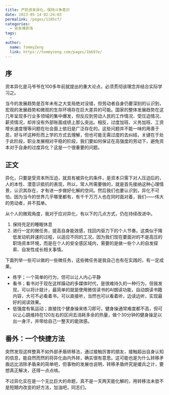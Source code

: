 ```yaml
---
title: 严防资本异化，保持斗争意识
date: 2023-05-14 02:24:03
permalink: /pages/1185cf/
categories:
  - 资本博弈场
tags:
  - 
author: 
  name: TommyZeng
  link: https://tommyzeng.com/pages/1b697e/
---
```


## 序

资本异化是马爷爷在100多年前就提出的重大论点，必须贯彻该理念并结合实际学习之。

当今的发展趋势是百年未有之大变局绝对没错，但劳动者自身仍要深刻的认识到，宏观的发展趋势和微观的生存环境存在巨大差异的可能。国家的整体发展趋势在这几年呈现多行业多领域的集中爆发，但反应到劳动人民的工作情况、受压迫情况、薪资情况，却并没有外部账面成绩上那么突出。相反，过度加班、义务加班、工资增长速度慢等问题在社会面上依旧是广泛存在的。这些问题并不能一味的用善于恶，好与坏这种形而上学的方式去理解，但也可能无需过度的去纠结，关键在于处于此阶段，职业发展相对平稳的阶段，我们要如何保证在高强度的劳动下，避免资本对于自身的过度异化？这是一个很重要的问题。


## 正文

异化，只要是受资本所压迫，就具有被异化的条件，是资本只需下对人压迫后的，人的本性、潜意识抵抗的表现，所以，常人所需要做的，就是首先接纳这种心理情景，认识其存在，才有进一步做好化解的空间。然后我们也要认识到，异化不可怕，因为当今的世界几乎哪里都有，有千千万万人也在同时面对着，我们——伟大的劳动者，并不孤单。

从个人的微观角度，我对于应对异化，有以下的几点方式，仍在持续改进中。

1. 保持充足的睡眠休息
2. 进行一定的微任务，提高自身能效感，找回内驱力下的个人节奏。这类似于降低发动机转速的过程，以适应不同的工况，因为我们现在要面对的不是高压的职场资本环境，而是在个人的安全感区域内，需要的是做一些个人的自发探索、自发性成长相关事情。

下面列举一些可以做的一些微任务，这些微任务是我自己也有在实践的，有一定成果。
- 练字；一个简单的行为，但可以让人内心平静
- 看书；看书对于现在这样躁动的多媒体时代，是很难持久的一种行为，但我发现，可以将计就计，最简单的就是使用微信读书的AI朗读功能，自动朗读书籍内容，大可不必看着书，可以直接听，当然也可以看着听，边读边听，实现最好的阅读效果。
- 低强度有氧运动；直接找个健身操来练习即可，健身操通常难度都不高，但可以让心跳维持在120左右的区间去消耗多余的热量，做个30分钟的健身操足以出一身汗，并带给自己一整天的能效感。



## 番外：一个快捷方法

突然发现这样整真不如外部矛盾转移法，通过接触厉害的朋友，接触超出自身认知的信息，能自然而然的将异化由内外转，确实很有意思。这可能也是为什么转移矛盾远比消除矛盾来的简单吧，但事物的发展也说明，转移矛盾终究是缓兵之计，要想真正解决，还得一点点啃。

不过异化实在是一个无比巨大的命题，真不是一天两天能化解的，用转移法未尝不是短期内改变的好方法，加油吧，同志们。